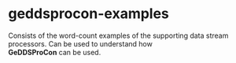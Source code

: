 # geddsprocon-examples
Consists of the word-count examples of the supporting data stream processors. Can be used to understand how  
**GeDDSProCon** can be used. 